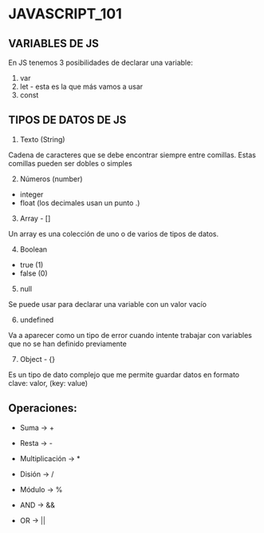 # JAVASCRIPT_101


## VARIABLES DE JS

En JS tenemos 3 posibilidades de declarar una variable:

1. var
2. let - esta es la que más vamos a usar
3. const


## TIPOS DE DATOS DE JS


1. Texto (String)

Cadena de caracteres que se debe encontrar siempre entre comillas. Estas comillas pueden ser dobles o simples


2. Números (number)

- integer
- float (los decimales usan un punto .)


3. Array - []

Un array es una colección de uno o de varios de tipos de datos.


4. Boolean

- true (1)
- false (0)


5. null 

Se puede usar para declarar una variable con un valor vacío


6. undefined

Va a aparecer como un tipo de error cuando intente trabajar con variables que no se han definido previamente


7. Object - {}

Es un tipo de dato complejo que me permite guardar datos en formato clave: valor, (key: value)



## Operaciones:

- Suma -> +
- Resta -> -
- Multiplicación -> *
- Disión -> /
- Módulo -> %


- AND -> &&
- OR -> ||